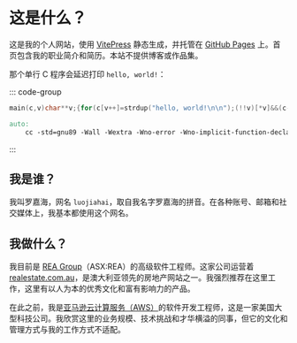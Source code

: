 # 这是什么？

这是我的个人网站，使用 [VitePress](https://vitepress.dev/) 静态生成，并托管在 [GitHub Pages](https://docs.github.com/en/pages) 上。首页包含我的职业简介和简历。本站不提供博客或作品集。

那个单行 C 程序会延迟打印 `hello, world!`：

::: code-group

```c [hello.c] :line-numbers
main(c,v)char**v;{for(c[v++]=strdup("hello, world!\n\n");(!!v)[*v]&&(c--||--v&&execlp(*v,*v,v[!!v]+!!v,!v));**v=!v)write(!!*v,*v,!!**v);}
```

```makefile [Makefile] :line-numbers
auto:
    cc -std=gnu89 -Wall -Wextra -Wno-error -Wno-implicit-function-declaration -Wno-logical-op-parentheses -Wno-deprecated-non-prototype -Wno-implicit-int -Wno-parentheses -Wno-return-type -Wno-builtin-declaration-mismatch -Wno-format -Wno-missing-parameter-type -Wno-unknown-warning-option   -include unistd.h -O3 hello.c -o hello
```

:::

## 我是谁？

我叫罗嘉海，网名 `luojiahai`，取自我名字罗嘉海的拼音。在各种账号、邮箱和社交媒体上，我基本都使用这个网名。

## 我做什么？

我目前是 [REA Group](https://www.rea-group.com/)（ASX:REA）的高级软件工程师。这家公司运营着 [realestate.com.au](https://www.realestate.com.au/)，是澳大利亚领先的房地产网站之一。我强烈推荐在这里工作，这里有以人为本的优秀文化和富有影响力的产品。

在此之前，我是[亚马逊云计算服务（AWS）](https://aws.amazon.com/)的软件开发工程师，这是一家美国大型科技公司。我欣赏这里的业务规模、技术挑战和才华横溢的同事，但它的文化和管理方式与我的工作方式不适配。
